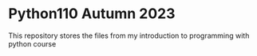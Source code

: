 # Python110 Autumn 2023
This repository stores the files from my introduction to programming with python course
